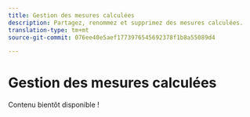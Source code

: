 ```yaml
---
title: Gestion des mesures calculées
description: Partagez, renommez et supprimez des mesures calculées.
translation-type: tm+mt
source-git-commit: 076ee40e5aef1773976545692378f1b8a55089d4

---
```



# Gestion des mesures calculées

Contenu bientôt disponible !
